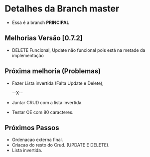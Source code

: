 # Detalhes da Branch master

- Essa é a branch **PRINCIPAL**

## Melhorias Versão [0.7.2]

- DELETE Funcional, Update não funcional pois está na metade da implementação
 

## Próxima melhoria (Problemas) 
- Fazer Lista invertida (Falta Update e Delete);  
  
   --X--   
- Juntar CRUD com a lista invertida.  
- Testar OE com 80 caracteres. 

## Próximos Passos

- Ordenacao externa final.  
- Criacao do resto do Crud. (UPDATE E DELETE).   
- Lista invertida.  

